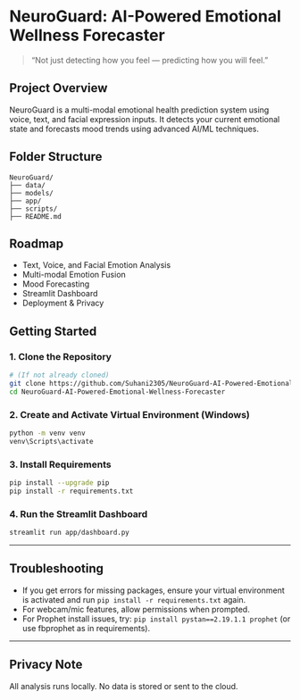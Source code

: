 # NeuroGuard: AI-Powered Emotional Wellness Forecaster

> “Not just detecting how you feel — predicting how you will feel.”

## Project Overview
NeuroGuard is a multi-modal emotional health prediction system using voice, text, and facial expression inputs. It detects your current emotional state and forecasts mood trends using advanced AI/ML techniques.

## Folder Structure
```
NeuroGuard/
├── data/
├── models/
├── app/
├── scripts/
├── README.md
```

## Roadmap
- Text, Voice, and Facial Emotion Analysis
- Multi-modal Emotion Fusion
- Mood Forecasting
- Streamlit Dashboard
- Deployment & Privacy

## Getting Started

### 1. Clone the Repository
```bash
# (If not already cloned)
git clone https://github.com/Suhani2305/NeuroGuard-AI-Powered-Emotional-Wellness-Forecaster.git
cd NeuroGuard-AI-Powered-Emotional-Wellness-Forecaster
```

### 2. Create and Activate Virtual Environment (Windows)
```bash
python -m venv venv
venv\Scripts\activate
```

### 3. Install Requirements
```bash
pip install --upgrade pip
pip install -r requirements.txt
```

### 4. Run the Streamlit Dashboard
```bash
streamlit run app/dashboard.py
```

---

## Troubleshooting
- If you get errors for missing packages, ensure your virtual environment is activated and run `pip install -r requirements.txt` again.
- For webcam/mic features, allow permissions when prompted.
- For Prophet install issues, try: `pip install pystan==2.19.1.1 prophet` (or use fbprophet as in requirements).

---

## Privacy Note
All analysis runs locally. No data is stored or sent to the cloud.

 